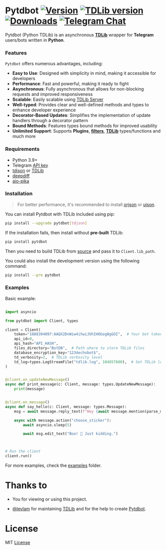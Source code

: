 # Pytdbot [![Version](https://img.shields.io/pypi/v/Pytdbot?style=flat&logo=pypi)](https://pypi.org/project/Pytdbot) [![TDLib version](https://img.shields.io/badge/TDLib-v1.8.50-blue?logo=telegram)](https://github.com/tdlib/td) [![Downloads](https://static.pepy.tech/personalized-badge/pytdbot?period=month&units=none&left_color=grey&right_color=brightgreen&left_text=Downloads)](https://pepy.tech/project/pytdbot) [![Telegram Chat](https://img.shields.io/badge/Pytdbot%20chat-blue?logo=telegram&label=Telegram)](https://t.me/pytdbotchat)

Pytdbot (Python TDLib) is an asynchronous [**TDLib**](https://github.com/tdlib/td) wrapper for **Telegram** users/bots written in **Python**.

### Features

`Pytdbot` offers numerous advantages, including:

- **Easy to Use**: Designed with simplicity in mind, making it accessible for developers
- **Performance**: Fast and powerful, making it ready to fight
- **Asynchronous**: Fully asynchronous that allows for non-blocking requests and improved responsiveness
- **Scalable**: Easily scalable using [TDLib Server](https://github.com/pytdbot/tdlib-server)
- **Well-typed**: Provides clear and well-defined methods and types to enhance developer experience
- **Decorator-Based Updates**: Simplifies the implementation of update handlers through a decorator pattern
- **Bound Methods**: Features types bound methods for improved usability
- **Unlimited Support**: Supports **Plugins**, [**filters**](pytdbot/filters.py#L23), [**TDLib**](https://github.com/tdlib/td) types/functions and much more

### Requirements

- Python 3.9+
- Telegram [API key](https://my.telegram.org/apps)
- [tdjson](https://github.com/AYMENJD/tdjson) or [TDLib](https://github.com/tdlib/td#building)
- [deepdiff](https://github.com/seperman/deepdiff)
- [aio-pika](https://github.com/mosquito/aio-pika)

### Installation

> For better performance, it's recommended to install [orjson](https://github.com/ijl/orjson#install) or [ujson](https://github.com/ultrajson/ultrajson#ultrajson).

You can install Pytdbot with TDLib included using pip:

```bash
pip install --upgrade pytdbot[tdjson]
```

If the installation fails, then install without **pre-built** TDLib:

```bash
pip install pytdbot
```

Then you need to build TDLib from [source](https://github.com/tdlib/td#building) and pass it to `Client.lib_path`.

You could also install the development version using the following command:

```bash
pip install --pre pytdbot
```

### Examples

Basic example:

```python

import asyncio

from pytdbot import Client, types

client = Client(
    token="1088394097:AAQX2DnWiw4ihwiJUhIHOGog8gGOI",  # Your bot token
    api_id=0,
    api_hash="API_HASH",
    files_directory="BotDB",  # Path where to store TDLib files
    database_encryption_key="1234echobot$",
    td_verbosity=2,  # TDLib verbosity level
    td_log=types.LogStreamFile("tdlib.log", 104857600),  # Set TDLib log file path
)


@client.on_updateNewMessage()
async def print_message(c: Client, message: types.UpdateNewMessage):
    print(message)


@client.on_message()
async def say_hello(c: Client, message: types.Message):
    msg = await message.reply_text(f"Hey {await message.mention(parse_mode='html')}! I'm cooking up a surprise... 🍳👨‍🍳", parse_mode="html")

    async with message.action("choose_sticker"):
        await asyncio.sleep(5)

        await msg.edit_text("Boo! 👻 Just kidding.")



# Run the client
client.run()

```

For more examples, check the [examples](https://github.com/pytdbot/client/tree/main/examples) folder.

# Thanks to

- You for viewing or using this project.

- [@levlam](https://github.com/levlam) for maintaining [TDLib](https://github.com/tdlib/td) and for the help to create [Pytdbot](https://github.com/pytdbot/client).

# License

MIT [License](https://github.com/pytdbot/client/blob/main/LICENSE)
